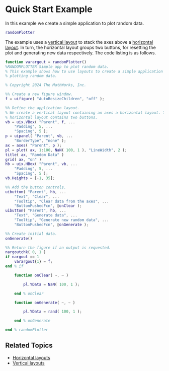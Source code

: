# Quick Start Example

In this example we create a simple application to plot random data.

```matlab
randomPlotter
```

The example uses a [vertical layout](uixVBox.md) to stack the axes above a [horizontal layout](uixHBox.md). In turn, the horizontal layout groups two buttons, for resetting the plot and generating new data respectively. The code listing is as follows.

```matlab
function varargout = randomPlotter()
%RANDOMPLOTTER Simple app to plot random data.
% This example shows how to use layouts to create a simple application for
% plotting random data.

% Copyright 2024 The MathWorks, Inc.

%% Create a new figure window.
f = uifigure( "AutoResizeChildren", "off" );

%% Define the application layout.
% We create a vertical layout containing an axes a horizontal layout. The
% horizontal layout contains two buttons.
vb = uix.VBox( "Parent", f, ...
    "Padding", 5, ...
    "Spacing", 5 );
p = uipanel( "Parent", vb, ...
    "BorderType", "none" );
ax = axes( "Parent", p );
pl = plot( ax, 1:100, NaN( 100, 1 ), "LineWidth", 2 );
title( ax, "Random Data" )
grid( ax, "on" )
hb = uix.HBox( "Parent", vb, ...
    "Padding", 5, ...
    "Spacing", 5 );
vb.Heights = [-1, 35];

%% Add the button controls.
uibutton( "Parent", hb, ...
    "Text", "Clear", ...
    "Tooltip", "Clear data from the axes", ...
    "ButtonPushedFcn", @onClear );
uibutton( "Parent", hb, ...
    "Text", "Generate data", ...
    "Tooltip", "Generate new random data", ...
    "ButtonPushedFcn", @onGenerate );

%% Create initial data.
onGenerate()

%% Return the figure if an output is requested.
nargoutchk( 0, 1 )
if nargout == 1
    varargout{1} = f;
end % if

    function onClear( ~, ~ )

        pl.YData = NaN( 100, 1 );

    end % onClear

    function onGenerate( ~, ~ )

        pl.YData = rand( 100, 1 );

    end % onGenerate

end % randomPlotter  
```

## Related Topics
* [Horizontal layouts](uixHBox.md)
* [Vertical layouts](uixVBox.md)